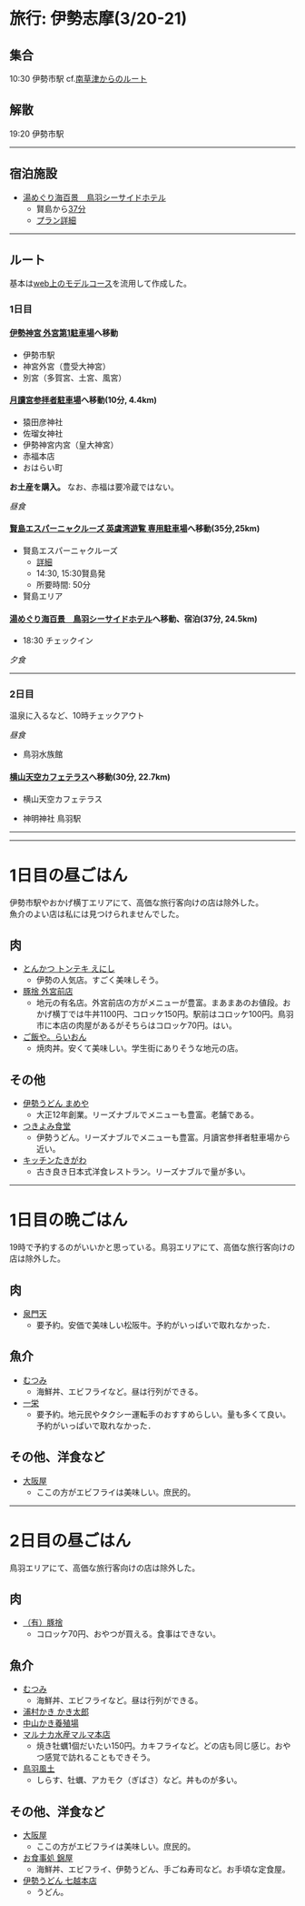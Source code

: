# 旅行: 伊勢志摩(3/20-21)
## 集合
10:30 伊勢市駅
cf.[南草津からのルート](https://goo.gl/maps/zA2VbduF6Tw1Lbbo7)

## 解散
19:20 伊勢市駅

---
## 宿泊施設
- [湯めぐり海百景　鳥羽シーサイドホテル](https://www.tobaseasidehotel.co.jp/)
    - 賢島から[37分](https://goo.gl/maps/Q4yumrW5oLb5kJgn7)
    - [プラン詳細](https://www.jalan.net/uw/uwp3200/uww3201init.do?callbackHistFlg=1&adultNum=5&roomCount=1&stayDay=20&stayMonth=03&stayYear=2022&distCd=01&stayCount=1&roomCrack=500000&yadNo=316165&smlCd=241105&screenId=UWW3101&planCd=03140850&roomTypeCd=0345012&planListNumPlan=4_1_0&groupBookingFlg=&ccnt=2508-A-plan-link)
---
## ルート
基本は[web上のモデルコース](https://www.orion-tour.co.jp/air/fair/model_course/42186/)を流用して作成した。

### 1日目
#### [伊勢神宮 外宮第1駐車場](https://goo.gl/maps/GWDqpn5oxE8nceGu8)へ移動
- 伊勢市駅
- 神宮外宮（豊受大神宮）
- 別宮（多賀宮、土宮、風宮）

#### [月讀宮参拝者駐車場](https://goo.gl/maps/WM4GWxg2kwMFYQQF6)へ移動(10分, 4.4km)
- 猿田彦神社
- 佐瑠女神社
- 伊勢神宮内宮（皇大神宮）
- 赤福本店
- おはらい町

**お土産を購入。**
なお、赤福は要冷蔵ではない。

*昼食*

#### [賢島エスパーニャクルーズ 英虞湾遊覧 専用駐車場](https://goo.gl/maps/3sTF3jfB8PM2MkAB9)へ移動(35分,25km)
- 賢島エスパーニャクルーズ
    - [詳細](https://shima-marineleisure.com/cruise/espana/info/)
    - 14:30, 15:30賢島発
    - 所要時間: 50分
- 賢島エリア

#### [湯めぐり海百景　鳥羽シーサイドホテル](https://g.page/tobaseaside?share)へ移動、宿泊(37分, 24.5km)
- 18:30 チェックイン

*夕食*

---
### 2日目
<!--
- [キッチンたかま](https://goo.gl/maps/brTdRprBqbqXLgoZ8)
    - 営業時間:7時30分~17時00分
    - 550円モーニング有りの名古屋系デカ盛りカフェ
-->

温泉に入るなど、10時チェックアウト

*昼食*

- 鳥羽水族館
#### [横山天空カフェテラス](https://goo.gl/maps/mEaoRMA8c5bX1dUi9)へ移動(30分, 22.7km)
- 横山天空カフェテラス
<!-- ここまで編集済み
-->
- 神明神社 鳥羽駅



---
---

# 1日目の昼ごはん
伊勢市駅やおかげ横丁エリアにて、高価な旅行客向けの店は除外した。<br>
魚介のよい店は私には見つけられませんでした。
## 肉
- [とんかつ トンテキ えにし](https://goo.gl/maps/pa6bkX3MeLh1qr5h6)
    - 伊勢の人気店。すごく美味しそう。
- [豚捨 外宮前店](https://goo.gl/maps/aEurQPr2pfDLAP6Q6)
    - 地元の有名店。外宮前店の方がメニューが豊富。まあまあのお値段。おかげ横丁では牛丼1100円、コロッケ150円。駅前はコロッケ100円。鳥羽市に本店の肉屋があるがそちらはコロッケ70円。はい。
- [ご飯や。らいおん](https://goo.gl/maps/p9ydkR1g5dF3Tk3v8)
    - 焼肉丼。安くて美味しい。学生街にありそうな地元の店。
## その他
- [伊勢うどん まめや](https://goo.gl/maps/eiDXA63ddVJs4dS57)
    - 大正12年創業。リーズナブルでメニューも豊富。老舗である。
- [つきよみ食堂](https://g.page/tsukiyomi?share)
    - 伊勢うどん。リーズナブルでメニューも豊富。月讀宮参拝者駐車場から近い。
- [キッチンたきがわ](https://goo.gl/maps/dts35UuR4piwciu49)
    - 古き良き日本式洋食レストラン。リーズナブルで量が多い。

---
# 1日目の晩ごはん
19時で予約するのがいいかと思っている。鳥羽エリアにて、高価な旅行客向けの店は除外した。
## 肉
- [泉門天](https://goo.gl/maps/63fA7c3ahZeRtAdw5)
    - 要予約。安価で美味しい松阪牛。予約がいっぱいで取れなかった．
## 魚介
- [むつみ](https://goo.gl/maps/V2SbKc4QSx7ZURks9)
    - 海鮮丼、エビフライなど。昼は行列ができる。
- [一栄](https://goo.gl/maps/5YsQtffUhmfRAtHfA)
    - 要予約。地元民やタクシー運転手のおすすめらしい。量も多くて良い。予約がいっぱいで取れなかった．
## その他、洋食など
- [大阪屋](https://goo.gl/maps/yvkUVAQAkL9SnzmG6)
    - ここの方がエビフライは美味しい。庶民的。

---
# 2日目の昼ごはん
鳥羽エリアにて、高価な旅行客向けの店は除外した。
## 肉
- [（有）豚捨](https://goo.gl/maps/AeKZfn1Ekp5FiiNA9)
    - コロッケ70円、おやつが買える。食事はできない。
## 魚介
- [むつみ](https://goo.gl/maps/V2SbKc4QSx7ZURks9)
    - 海鮮丼、エビフライなど。昼は行列ができる。
- [浦村かき かき太郎](https://g.page/kakitarou?share)
- [中山かき養殖場](https://goo.gl/maps/61pe8m3Di7XvwdcD7)
- [マルナカ水産マルマ本店](https://goo.gl/maps/AF33LDxLyh7THjd29)
    - 焼き牡蠣1個だいたい150円。カキフライなど。どの店も同じ感じ。おやつ感覚で訪れることもできそう。
- [鳥羽風土](https://goo.gl/maps/thVGi9sdCjgRZjpu6)
    - しらす、牡蠣、アカモク（ぎばさ）など。丼ものが多い。
## その他、洋食など
- [大阪屋](https://goo.gl/maps/yvkUVAQAkL9SnzmG6)
    - ここの方がエビフライは美味しい。庶民的。
- [お食事処 錦屋](https://goo.gl/maps/yeogEVYJkvZ1vx9HA)
    - 海鮮丼、エビフライ、伊勢うどん、手ごね寿司など。お手頃な定食屋。
- [伊勢うどん 七越本店](https://goo.gl/maps/wkesYSQr2hCvB8p66)
    - うどん。